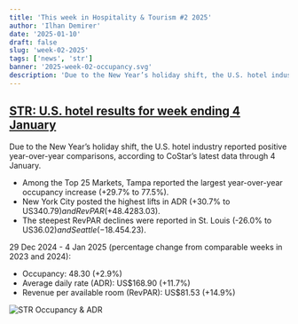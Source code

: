 ```yaml
---
title: 'This week in Hospitality & Tourism #2 2025'
author: 'Ilhan Demirer'
date: '2025-01-10'
draft: false
slug: 'week-02-2025'
tags: ['news', 'str']
banner: '2025-week-02-occupancy.svg'
description: 'Due to the New Year’s holiday shift, the U.S. hotel industry reported positive year-over-year comparisons, according to CoStar’s latest data through 4 January.'
---
```


## [STR: U.S. hotel results for week ending 4 January](https://str.com/press-release/us-hotel-results-week-ending-4-january)

Due to the New Year’s holiday shift, the U.S. hotel industry reported positive year-over-year comparisons, according to CoStar’s latest data through 4 January.

- Among the Top 25 Markets, Tampa reported the largest year-over-year occupancy increase (+29.7% to 77.5%).
- New York City posted the highest lifts in ADR (+30.7% to US$340.79) and RevPAR (+48.4% to US$283.03).
- The steepest RevPAR declines were reported in St. Louis (-26.0% to US$36.02) and Seattle (-18.4% to US$54.23).

29 Dec 2024 - 4 Jan 2025 (percentage change from comparable weeks in 2023 and 2024):

- Occupancy: 48.30 (+2.9%)
- Average daily rate (ADR): US$168.90 (+11.7%)
- Revenue per available room (RevPAR): US$81.53 (+14.9%)

![STR Occupancy & ADR](/images/blogimages/2025-week-02-occupancy.svg)
